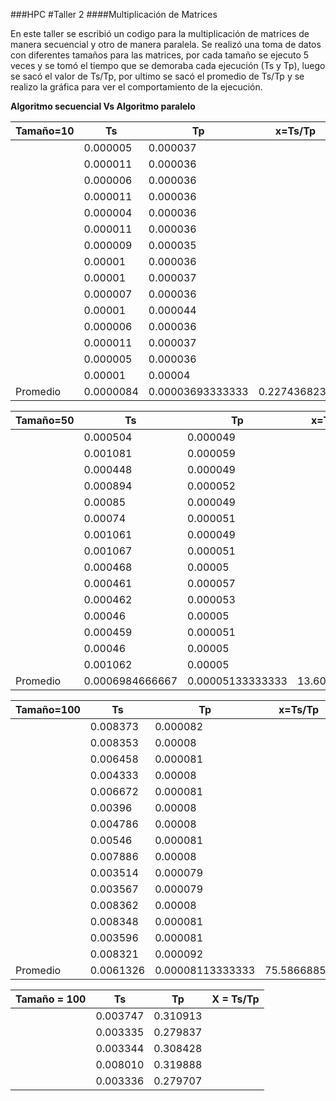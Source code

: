 
###HPC
#Taller 2
####Multiplicación de Matrices

En este taller se escribió un codigo para la multiplicación de matrices de manera secuencial y otro de manera paralela. Se realizó una toma de datos con diferentes tamaños para las matrices, por cada tamaño se ejecuto 5 veces y se tomó el tiempo que se demoraba cada ejecución (Ts y Tp), luego se sacó el valor de Ts/Tp, por ultimo se sacó el promedio de Ts/Tp y se realizo la gráfica para ver el comportamiento de la ejecución.

**Algoritmo secuencial Vs Algoritmo paralelo**

Tamaño=10	| Ts	| Tp	| x=Ts/Tp
----------|---------|---------|--------
	|0.000005|0.000037	
	|0.000011	|0.000036	
	|0.000006	|0.000036	
	|0.000011	|0.000036	
	|0.000004	|0.000036	
	|0.000011	|0.000036	
	|0.000009	|0.000035	
	|0.00001	|0.000036	
	|0.00001	|0.000037	
	|0.000007	|0.000036	
	|0.00001	|0.000044	
	|0.000006	|0.000036	
	|0.000011	|0.000037	
	|0.000005	|0.000036	
	|0.00001	|0.00004	
Promedio	|0.0000084|0.00003693333333|	0.2274368231

Tamaño=50	|Ts	|Tp	|x=Ts/Tp
----------|---------|---------|--------
	|0.000504|0.000049	
	|0.001081	|0.000059	
	|0.000448	|0.000049	
	|0.000894	|0.000052	
	|0.00085	|0.000049	
	|0.00074	|0.000051	
	|0.001061	|0.000049	
	|0.001067	|0.000051	
	|0.000468	|0.00005	
	|0.000461	|0.000057	
	|0.000462	|0.000053	
	|0.00046	|0.00005	
	|0.000459	|0.000051	
	|0.00046	|0.00005	
	|0.001062	|0.00005	
Promedio	|0.0006984666667|	0.00005133333333	|13.60649351

Tamaño=100|	Ts  |Tp	      |x=Ts/Tp
----------|---------|---------|--------
	|0.008373|	0.000082	
	|0.008353|	0.00008	
	|0.006458|	0.000081	
	|0.004333|	0.00008	
	|0.006672|	0.000081	
	|0.00396|	0.00008	
	|0.004786|	0.00008	
	|0.00546|	0.000081	
	|0.007886|	0.00008	
	|0.003514|	0.000079	
	|0.003567|	0.000079	
	|0.008362|	0.00008	
	|0.008348|	0.000081	
	|0.003596|	0.000081	
	|0.008321|	0.000092	
Promedio|0.0061326|	0.00008113333333|	75.58668858

Tamaño = 100 | Ts | Tp | X = Ts/Tp
----------|----|----|------------
          |0.003747|0.310913 |
          |0.003335|0.279837 |
          |0.003344|0.308428 |
          |0.008010| 0.319888|
          |0.003336|0.279707 |
